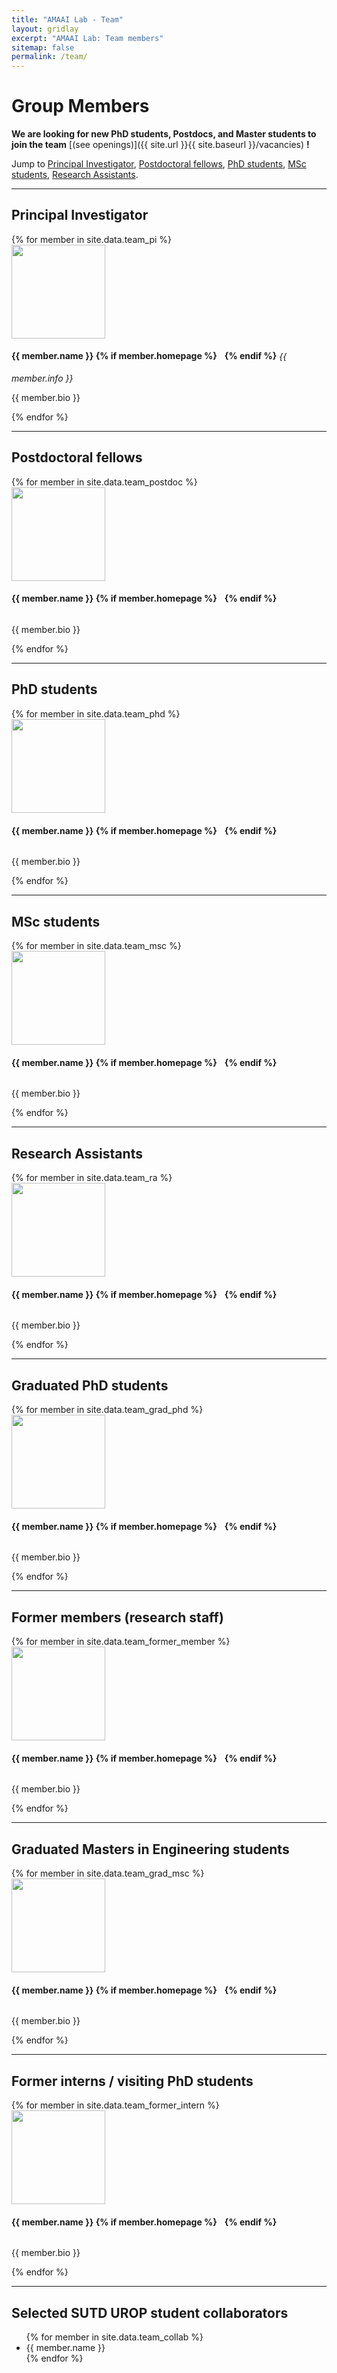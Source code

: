 ```yaml
---
title: "AMAAI Lab - Team"
layout: gridlay
excerpt: "AMAAI Lab: Team members"
sitemap: false
permalink: /team/
---
```


# Group Members

 **We are looking for new PhD students, Postdocs, and Master students to join the team** [(see openings)]({{ site.url }}{{ site.baseurl }}/vacancies) **!**

Jump to [Principal Investigator](#principal-investigator), [Postdoctoral fellows](#postdoctoral-fellows), [PhD students](#phd-students), [MSc students](#msc-students), [Research Assistants](#research-assistants).

---

<style>
  .profile-pic {
    width: 150px;
    height: 150px;
    object-fit: cover; /* keeps aspect ratio, crops if needed */
  }

  @media (max-width: 768px) { /* for tablets/phones */
    .profile-pic {
      width: 125px;
      height: 125px;
    }
  }
</style>


## Principal Investigator
<div class="row">
{% for member in site.data.team_pi %}
<div class="col-sm-12 clearfix">
  <img src="{{ site.url }}{{ site.baseurl }}/images/teampic/{{ member.photo }}"
     class="img-responsive profile-pic"
     style="float: left;" />
  <h4 style="display: inline-flex; align-items: center; gap: 6px;">
    {{ member.name }}
    {% if member.homepage %}
      <a href="{{ member.homepage }}" target="_blank" style="color: #1E90FF; text-decoration: none;">
        <i class="fa fa-link" style="font-size: 0.8em; color: #1E90FF;"></i>
      </a>
    {% endif %}
  </h4>
  <i>{{ member.info }}</i>
  <p>{{ member.bio }}</p>
</div>
{% endfor %}
</div>

---

## Postdoctoral fellows
<div class="row">
{% for member in site.data.team_postdoc %}
<div class="col-sm-12 clearfix">
  <img src="{{ site.url }}{{ site.baseurl }}/images/teampic/{{ member.photo }}"
     class="img-responsive profile-pic"
     style="float: left;" />
  <h4 style="display: inline-flex; align-items: center; gap: 6px;">
    {{ member.name }}
    {% if member.homepage %}
      <a href="{{ member.homepage }}" target="_blank" style="color: #1E90FF; text-decoration: none;">
        <i class="fa fa-link" style="font-size: 0.8em; color: #1E90FF;"></i>
      </a>
    {% endif %}
  </h4>
  <p>{{ member.bio }}</p>
</div>
{% endfor %}
</div>

---

## PhD students
<div class="row">
{% for member in site.data.team_phd %}
<div class="col-sm-12 clearfix">
  <img src="{{ site.url }}{{ site.baseurl }}/images/teampic/{{ member.photo }}"
     class="img-responsive profile-pic"
     style="float: left;" />
  <h4 style="display: inline-flex; align-items: center; gap: 6px;">
    {{ member.name }}
    {% if member.homepage %}
      <a href="{{ member.homepage }}" target="_blank" style="color: #1E90FF; text-decoration: none;">
        <i class="fa fa-link" style="font-size: 0.8em; color: #1E90FF;"></i>
      </a>
    {% endif %}
  </h4>
  <p>{{ member.bio }}</p>
</div>
{% endfor %}
</div>

---

## MSc students
<div class="row">
{% for member in site.data.team_msc %}
<div class="col-sm-12 clearfix">
  <img src="{{ site.url }}{{ site.baseurl }}/images/teampic/{{ member.photo }}"
     class="img-responsive profile-pic"
     style="float: left;" />
  <h4 style="display: inline-flex; align-items: center; gap: 6px;">
    {{ member.name }}
    {% if member.homepage %}
      <a href="{{ member.homepage }}" target="_blank" style="color: #1E90FF; text-decoration: none;">
        <i class="fa fa-link" style="font-size: 0.8em; color: #1E90FF;"></i>
      </a>
    {% endif %}
  </h4>
  <p>{{ member.bio }}</p>
</div>
{% endfor %}
</div>

---

## Research Assistants
<div class="row">
{% for member in site.data.team_ra %}
<div class="col-sm-12 clearfix">
  <img src="{{ site.url }}{{ site.baseurl }}/images/teampic/{{ member.photo }}"
     class="img-responsive profile-pic"
     style="float: left;" />
  <h4 style="display: inline-flex; align-items: center; gap: 6px;">
    {{ member.name }}
    {% if member.homepage %}
      <a href="{{ member.homepage }}" target="_blank" style="color: #1E90FF; text-decoration: none;">
        <i class="fa fa-link" style="font-size: 0.8em; color: #1E90FF;"></i>
      </a>
    {% endif %}
  </h4>
  <p>{{ member.bio }}</p>
</div>
{% endfor %}
</div>

---

## Graduated PhD students
<div class="row">
{% for member in site.data.team_grad_phd %}
<div class="col-sm-12 clearfix">
  <img src="{{ site.url }}{{ site.baseurl }}/images/teampic/{{ member.photo }}"
     class="img-responsive profile-pic"
     style="float: left;" />
  <h4 style="display: inline-flex; align-items: center; gap: 6px;">
    {{ member.name }}
    {% if member.homepage %}
      <a href="{{ member.homepage }}" target="_blank" style="color: #1E90FF; text-decoration: none;">
        <i class="fa fa-link" style="font-size: 0.8em; color: #1E90FF;"></i>
      </a>
    {% endif %}
  </h4>
  <p>{{ member.bio }}</p>
</div>
{% endfor %}
</div>

---

## Former members (research staff)
<div class="row">
{% for member in site.data.team_former_member %}
<div class="col-sm-12 clearfix">
  <img src="{{ site.url }}{{ site.baseurl }}/images/teampic/{{ member.photo }}"
     class="img-responsive profile-pic"
     style="float: left;" />
  <h4 style="display: inline-flex; align-items: center; gap: 6px;">
    {{ member.name }}
    {% if member.homepage %}
      <a href="{{ member.homepage }}" target="_blank" style="color: #1E90FF; text-decoration: none;">
        <i class="fa fa-link" style="font-size: 0.8em; color: #1E90FF;"></i>
      </a>
    {% endif %}
  </h4>
  <p>{{ member.bio }}</p>
</div>
{% endfor %}
</div>

---

## Graduated Masters in Engineering students
<div class="row">
{% for member in site.data.team_grad_msc %}
<div class="col-sm-12 clearfix">
  <img src="{{ site.url }}{{ site.baseurl }}/images/teampic/{{ member.photo }}"
     class="img-responsive profile-pic"
     style="float: left;" />
  <h4 style="display: inline-flex; align-items: center; gap: 6px;">
    {{ member.name }}
    {% if member.homepage %}
      <a href="{{ member.homepage }}" target="_blank" style="color: #1E90FF; text-decoration: none;">
        <i class="fa fa-link" style="font-size: 0.8em; color: #1E90FF;"></i>
      </a>
    {% endif %}
  </h4>
  <p>{{ member.bio }}</p>
</div>
{% endfor %}
</div>

---

## Former interns / visiting PhD students
<div class="row">
{% for member in site.data.team_former_intern %}
<div class="col-sm-12 clearfix">
  <img src="{{ site.url }}{{ site.baseurl }}/images/teampic/{{ member.photo }}"
     class="img-responsive profile-pic"
     style="float: left;" />
  <h4 style="display: inline-flex; align-items: center; gap: 6px;">
    {{ member.name }}
    {% if member.homepage %}
      <a href="{{ member.homepage }}" target="_blank" style="color: #1E90FF; text-decoration: none;">
        <i class="fa fa-link" style="font-size: 0.8em; color: #1E90FF;"></i>
      </a>
    {% endif %}
  </h4>
  <p>{{ member.bio }}</p>
</div>
{% endfor %}
</div>

---

## Selected SUTD UROP student collaborators
<ul>
{% for member in site.data.team_collab %}
<li>{{ member.name }}</li>
{% endfor %}
</ul>


<br><br>

